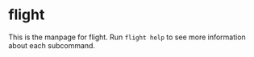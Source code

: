 # flight

This is the manpage for flight. Run `flight help` to see more
information about each subcommand.

